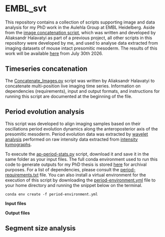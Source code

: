 # EMBL_svt

This repository contains a collection of scripts supporting image and data analysis for my PhD work in the Aulehla Group at EMBL Heidelberg. Aside from the [image concatenation script](https://github.com/simona-gioe/EMBL_svt/blob/main/concatenate/Concatenate_Images.py), which was written and developed by Aliaksandr Halavatyi as part of a previous project, all other scripts in this repository were developed by me, and used to analyse data extracted from imaging datasets of mouse intact presomitic mesoderm. The results of this work will be available [here](https://archiv.ub.uni-heidelberg.de/volltextserver/37071/) from July 30th 2026.

## Timeseries concatenation

The [Concatenate_Images.py](https://github.com/simona-gioe/EMBL_svt/blob/main/concatenate/Concatenate_Images.py) script was written by Aliaksandr Halavatyi to concatenate multi-position live imaging time series. Information on dependencies (requirements), input and output formats, and instructions for running this script are documented at the beginning of the file.

## Period evolution analysis

This script was developed to align imaging samples based on their oscillations period evolution dynamics along the anteroposterior axis of the presomitic mesoderm. Period evolution data was extracted by [wavelet analysis](https://github.com/PGLSanchez/EMBL_OscillationsAnalysis/blob/master/EntrainmentAnalysis/SCRIPT-EntrainmentAnalysis.ipynb) performed on raw intensity data extracted from [intensity kymographs](https://git.embl.org/grp-cba/tail-analysis/-/blob/main/analysis_workflow.md?ref_type=heads).

To execute the [ap-period-stats.py](https://github.com/simona-gioe/EMBL_svt/blob/main/period-evolution/ap-period-stats.py) script, download it and save it in the same folder as your input files. The full conda environment used to run this code to generate outputs for my PhD thesis is stored [here]([https://github.com/simona-gioe/EMBL_svt/blob/main/full-environment.yml](https://github.com/simona-gioe/EMBL_svt/blob/main/environments/full-environment.yml)) for archival purposes. For a list of dependencies, please consult the [period-requirements.txt](https://github.com/simona-gioe/EMBL_svt/blob/main/period-requirements.txt) file.
You can also install a virtual environment for the execution of this script by downloading the [period-environment.yml](https://github.com/simona-gioe/EMBL_svt/blob/main/environments/period-environment.yml) file to your home directory and running the snippet below on the terminal.

```
conda env create -f period-environment.yml
```

**Input files**

**Output files**


## Segment size analysis
